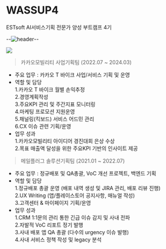 # WASSUP4
ESTsoft AI서비스기획 전문가 양성 부트캠프 4기

--![header](https://capsule-render.vercel.app/api?type=transparent&&fontColor=le90ff&height=300&section=header&text=HI!I'M%20JIHYEON!&fontSize=100)--

<img src="https://capsule-render.vercel.app/api?type=wave&color=add8e6&height=300&section=header&text=HI!I'M%20JIHYEON!&fontSize=90" />

> 카카오모빌리티 사업기획팀 (2022.07 ~ 2024.03)
- 주요 업무 : 카카오 T 바이크 사업/서비스 기획 및 운영
- 역할 및 담당<br>
  1.카카오 T 바이크 월별 손익추정<br>
  2.경영계획작성<br>
  3.주요KPI 관리 및 주간지표 모니터링<br>
  4.마케팅 프로모션 지원운영<br>
  5.채널링(킥보드) 서비스 어드민 관리<br>
  6.CX 이슈 관련 기획/운영<br>
- 업무 성과<br> 
  1.카카오모빌리티 아이디어 경진대회 은상 수상<br>
  2.목표 매출액 달성을 위한 주요KPI 기반의 인사이트 제공


> 메일플러그 솔루션기획팀 (2021.01 ~ 2022.07)
- 주요 업무 : 정규배포 및 QA총괄, VoC 개선 프로젝트, 백엔드 기획 
- 역할 및 담당<br>
  1.정규배포 총괄 운영 (배포 내역 생성 및 JIRA 관리, 배포 리뷰 진행)<br>
  2.UX Writing (앱/플레이스토어 공지사항, 매뉴얼 작성)<br>
  3.고객센터 & 마이페이지 기획/운영<br>
- 업무 성과<br> 
  1.CRM 1:1문의 관리 통한 긴급 이슈 감지 및 사내 전파<br> 
  2.자발적 VoC 리포트 정기 발행<br> 
  3.사내 배포 앱 QA 총괄 (다수의 urgency 이슈 발행)<br> 
  4.사내 서비스 정책 작성 및 legacy 분석



